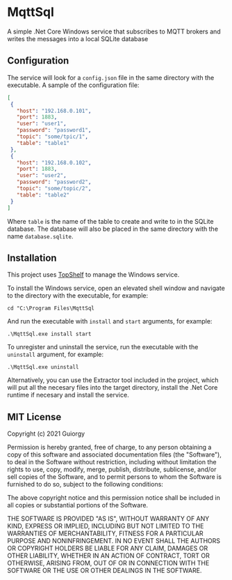 # MqttSql

 A simple .Net Core Windows service that subscribes to MQTT brokers and writes the messages into a local SQLite database

## Configuration

 The service will look for a `config.json` file in the same directory with the executable. A sample of the configuration file:

 ```json
[
  {
    "host": "192.168.0.101",
    "port": 1883,
    "user": "user1",
    "password": "password1",
    "topic": "some/tpic/1",
    "table": "table1"
  },
  {
    "host": "192.168.0.102",
    "port": 1883,
    "user": "user2",
    "password": "password2",
    "topic": "some/topic/2",
    "table": "table2"
  }
]
 ```

 Where `table` is the name of the table to create and write to in the SQLite database. The database will also be placed in the same directory with the name `database.sqlite`.

## Installation

 This project uses [TopShelf](https://github.com/Topshelf/Topshelf) to manage the Windows service.

 To install the Windows service, open an elevated shell window and navigate to the directory with the executable, for example:

 `cd "C:\Program Files\MqttSql`

 And run the executable with `install` and `start` arguments, for example:

 `.\MqttSql.exe install start`

 To unregister and uninstall the service, run the executable with the `uninstall` argument, for example:

 `.\MqttSql.exe uninstall`

 Alternatively, you can use the Extractor tool included in the project, which will put all the necesary files into the target directory, install the .Net Core runtime if necesary and install the service.

## MIT License

Copyright (c) 2021 Guiorgy

Permission is hereby granted, free of charge, to any person obtaining a copy
of this software and associated documentation files (the "Software"), to deal
in the Software without restriction, including without limitation the rights
to use, copy, modify, merge, publish, distribute, sublicense, and/or sell
copies of the Software, and to permit persons to whom the Software is
furnished to do so, subject to the following conditions:

The above copyright notice and this permission notice shall be included in all
copies or substantial portions of the Software.

THE SOFTWARE IS PROVIDED "AS IS", WITHOUT WARRANTY OF ANY KIND, EXPRESS OR
IMPLIED, INCLUDING BUT NOT LIMITED TO THE WARRANTIES OF MERCHANTABILITY,
FITNESS FOR A PARTICULAR PURPOSE AND NONINFRINGEMENT. IN NO EVENT SHALL THE
AUTHORS OR COPYRIGHT HOLDERS BE LIABLE FOR ANY CLAIM, DAMAGES OR OTHER
LIABILITY, WHETHER IN AN ACTION OF CONTRACT, TORT OR OTHERWISE, ARISING FROM,
OUT OF OR IN CONNECTION WITH THE SOFTWARE OR THE USE OR OTHER DEALINGS IN THE
SOFTWARE.
